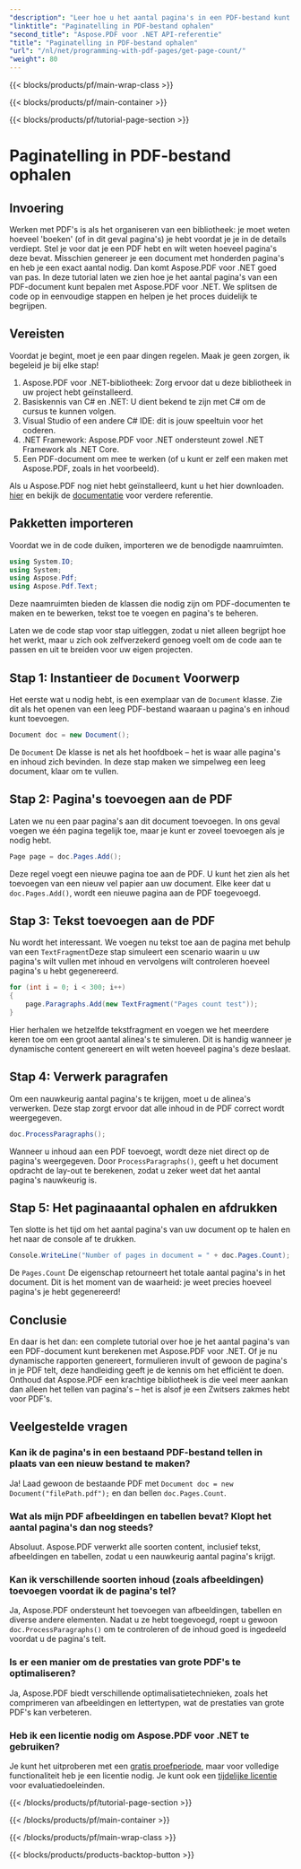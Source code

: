 ```yaml
---
"description": "Leer hoe u het aantal pagina's in een PDF-bestand kunt berekenen met Aspose.PDF voor .NET. Volg onze stapsgewijze handleiding voor een eenvoudige en effectieve oplossing."
"linktitle": "Paginatelling in PDF-bestand ophalen"
"second_title": "Aspose.PDF voor .NET API-referentie"
"title": "Paginatelling in PDF-bestand ophalen"
"url": "/nl/net/programming-with-pdf-pages/get-page-count/"
"weight": 80
---
```


{{< blocks/products/pf/main-wrap-class >}}

{{< blocks/products/pf/main-container >}}

{{< blocks/products/pf/tutorial-page-section >}}

# Paginatelling in PDF-bestand ophalen

## Invoering

Werken met PDF's is als het organiseren van een bibliotheek: je moet weten hoeveel 'boeken' (of in dit geval pagina's) je hebt voordat je je in de details verdiept. Stel je voor dat je een PDF hebt en wilt weten hoeveel pagina's deze bevat. Misschien genereer je een document met honderden pagina's en heb je een exact aantal nodig. Dan komt Aspose.PDF voor .NET goed van pas. In deze tutorial laten we zien hoe je het aantal pagina's van een PDF-document kunt bepalen met Aspose.PDF voor .NET. We splitsen de code op in eenvoudige stappen en helpen je het proces duidelijk te begrijpen.

## Vereisten

Voordat je begint, moet je een paar dingen regelen. Maak je geen zorgen, ik begeleid je bij elke stap!

1. Aspose.PDF voor .NET-bibliotheek: Zorg ervoor dat u deze bibliotheek in uw project hebt geïnstalleerd.
2. Basiskennis van C# en .NET: U dient bekend te zijn met C# om de cursus te kunnen volgen.
3. Visual Studio of een andere C# IDE: dit is jouw speeltuin voor het coderen.
4. .NET Framework: Aspose.PDF voor .NET ondersteunt zowel .NET Framework als .NET Core.
5. Een PDF-document om mee te werken (of u kunt er zelf een maken met Aspose.PDF, zoals in het voorbeeld).

Als u Aspose.PDF nog niet hebt geïnstalleerd, kunt u het hier downloaden. [hier](https://releases.aspose.com/pdf/net/) en bekijk de [documentatie](https://reference.aspose.com/pdf/net/) voor verdere referentie.

## Pakketten importeren

Voordat we in de code duiken, importeren we de benodigde naamruimten.

```csharp
using System.IO;
using System;
using Aspose.Pdf;
using Aspose.Pdf.Text;
```

Deze naamruimten bieden de klassen die nodig zijn om PDF-documenten te maken en te bewerken, tekst toe te voegen en pagina's te beheren.

Laten we de code stap voor stap uitleggen, zodat u niet alleen begrijpt hoe het werkt, maar u zich ook zelfverzekerd genoeg voelt om de code aan te passen en uit te breiden voor uw eigen projecten.

## Stap 1: Instantieer de `Document` Voorwerp

Het eerste wat u nodig hebt, is een exemplaar van de `Document` klasse. Zie dit als het openen van een leeg PDF-bestand waaraan u pagina's en inhoud kunt toevoegen.

```csharp
Document doc = new Document();
```

De `Document` De klasse is net als het hoofdboek – het is waar alle pagina's en inhoud zich bevinden. In deze stap maken we simpelweg een leeg document, klaar om te vullen.

## Stap 2: Pagina's toevoegen aan de PDF

Laten we nu een paar pagina's aan dit document toevoegen. In ons geval voegen we één pagina tegelijk toe, maar je kunt er zoveel toevoegen als je nodig hebt.

```csharp
Page page = doc.Pages.Add();
```

Deze regel voegt een nieuwe pagina toe aan de PDF. U kunt het zien als het toevoegen van een nieuw vel papier aan uw document. Elke keer dat u `doc.Pages.Add()`, wordt een nieuwe pagina aan de PDF toegevoegd.

## Stap 3: Tekst toevoegen aan de PDF

Nu wordt het interessant. We voegen nu tekst toe aan de pagina met behulp van een `TextFragment`Deze stap simuleert een scenario waarin u uw pagina's wilt vullen met inhoud en vervolgens wilt controleren hoeveel pagina's u hebt gegenereerd.

```csharp
for (int i = 0; i < 300; i++)
{
    page.Paragraphs.Add(new TextFragment("Pages count test"));
}
```

Hier herhalen we hetzelfde tekstfragment en voegen we het meerdere keren toe om een groot aantal alinea's te simuleren. Dit is handig wanneer je dynamische content genereert en wilt weten hoeveel pagina's deze beslaat.

## Stap 4: Verwerk paragrafen

Om een nauwkeurig aantal pagina's te krijgen, moet u de alinea's verwerken. Deze stap zorgt ervoor dat alle inhoud in de PDF correct wordt weergegeven.

```csharp
doc.ProcessParagraphs();
```

Wanneer u inhoud aan een PDF toevoegt, wordt deze niet direct op de pagina's weergegeven. Door `ProcessParagraphs()`, geeft u het document opdracht de lay-out te berekenen, zodat u zeker weet dat het aantal pagina's nauwkeurig is.

## Stap 5: Het paginaaantal ophalen en afdrukken

Ten slotte is het tijd om het aantal pagina's van uw document op te halen en het naar de console af te drukken.

```csharp
Console.WriteLine("Number of pages in document = " + doc.Pages.Count);
```

De `Pages.Count` De eigenschap retourneert het totale aantal pagina's in het document. Dit is het moment van de waarheid: je weet precies hoeveel pagina's je hebt gegenereerd!

## Conclusie

En daar is het dan: een complete tutorial over hoe je het aantal pagina's van een PDF-document kunt berekenen met Aspose.PDF voor .NET. Of je nu dynamische rapporten genereert, formulieren invult of gewoon de pagina's in je PDF telt, deze handleiding geeft je de kennis om het efficiënt te doen. Onthoud dat Aspose.PDF een krachtige bibliotheek is die veel meer aankan dan alleen het tellen van pagina's – het is alsof je een Zwitsers zakmes hebt voor PDF's.

## Veelgestelde vragen

### Kan ik de pagina's in een bestaand PDF-bestand tellen in plaats van een nieuw bestand te maken?  
Ja! Laad gewoon de bestaande PDF met `Document doc = new Document("filePath.pdf");` en dan bellen `doc.Pages.Count`.

### Wat als mijn PDF afbeeldingen en tabellen bevat? Klopt het aantal pagina's dan nog steeds?  
Absoluut. Aspose.PDF verwerkt alle soorten content, inclusief tekst, afbeeldingen en tabellen, zodat u een nauwkeurig aantal pagina's krijgt.

### Kan ik verschillende soorten inhoud (zoals afbeeldingen) toevoegen voordat ik de pagina's tel?  
Ja, Aspose.PDF ondersteunt het toevoegen van afbeeldingen, tabellen en diverse andere elementen. Nadat u ze hebt toegevoegd, roept u gewoon `doc.ProcessParagraphs()` om te controleren of de inhoud goed is ingedeeld voordat u de pagina's telt.

### Is er een manier om de prestaties van grote PDF's te optimaliseren?  
Ja, Aspose.PDF biedt verschillende optimalisatietechnieken, zoals het comprimeren van afbeeldingen en lettertypen, wat de prestaties van grote PDF's kan verbeteren.

### Heb ik een licentie nodig om Aspose.PDF voor .NET te gebruiken?  
Je kunt het uitproberen met een [gratis proefperiode](https://releases.aspose.com/), maar voor volledige functionaliteit heb je een licentie nodig. Je kunt ook een [tijdelijke licentie](https://purchase.aspose.com/temporary-license/) voor evaluatiedoeleinden.

{{< /blocks/products/pf/tutorial-page-section >}}

{{< /blocks/products/pf/main-container >}}

{{< /blocks/products/pf/main-wrap-class >}}

{{< blocks/products/products-backtop-button >}}